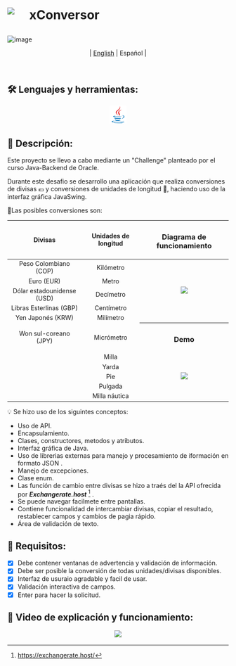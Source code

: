 
<h1><img align="left" width="50px" src="https://github.com/SantiagoAnzola1/xConversor/assets/134959710/aeb9c054-e046-44de-8afa-42dc68e1a10d">xConversor</h1>    

## 
##   

![image](https://github.com/SantiagoAnzola1/xConversor/assets/134959710/ea2df8c0-20f2-498a-b0f4-e5ca8f15cd38)
<p align="center">
  | <a href=READMEEN.md>English</a> | 
    <span>Español</span> |
</p>
<br>

## :hammer_and_wrench: Lenguajes y herramientas:
<p align="center" >  <a href="https://www.java.com" target="_blank" rel="noreferrer"> <img src="https://raw.githubusercontent.com/devicons/devicon/master/icons/java/java-original.svg" alt="java" width="40" height="40"/> </a> </p>

## :page_with_curl: Descripción:
<p>Este proyecto se llevo a cabo mediante un "Challenge" planteado por el curso Java-Backend de Oracle.</p>



Durante este desafio se desarrollo una aplicación que realiza conversiones de divisas :euro: y conversiones de unidades de longitud :straight_ruler:, haciendo uso de la interfaz gráfica JavaSwing.

:key:Las posibles conversiones son:

<table>
    <thead>
        <tr>
            <th>Divisas</th>
            <th>Unidades de longitud</th>
            <th><h3>Diagrama de funcionamiento</h3></th>
        </tr>
    </thead>
    <tbody>
        <tr>
            <td align="center"> Peso Colombiano (COP)</td>
            <td align="center">Kilómetro</td>
            <td rowspan=5 align="center"><img width="80%" src="https://github.com/SantiagoAnzola1/xConversor/assets/134959710/90ae881d-dea8-49a8-bfdb-2e7a771f983e"/></td>  
        </tr>
        <tr>
            <td align="center">Euro (EUR)</td>
            <td align="center">Metro</td>
        </tr>
        <tr>
            <td align="center"> Dólar estadounidense (USD)</td>
            <td align="center">Decímetro</td>
        </tr>
        <tr>
            <td align="center">Libras Esterlinas (GBP)</td>
          <td align="center">Centímetro</td>
        </tr>
      <tr>
            <td align="center"> Yen Japonés (KRW)</td>
          <td align="center">Milímetro</td>
        </tr>
      <tr>
          <td align="center">Won sul-coreano (JPY)</td>
          <td align="center">Micrómetro</td>
          <th><h3>Demo</h3></th>
      </tr>
      <tr>
          <td align="center"></td>
          <td align="center">Milla</td>
          <td rowspan=5 align="center"><img src="https://github.com/SantiagoAnzola1/xConversor/assets/134959710/38313077-4833-42eb-8a36-843d483678af"/></td>
        </tr>
        <tr>
          <td align="center"></td>
          <td align="center">Yarda</td>
        </tr>
         <tr>
           <td align="center"></td>
          <td align="center">Pie</td>
        </tr>
         <tr>
           <td align="center"></td>
          <td align="center">Pulgada</td>
        </tr>
         <tr>
           <td align="center"></td>
          <td align="center">Milla náutica</td>
        </tr>
    </tbody>
</table>


:bulb: Se hizo uso de los siguintes conceptos:
  - Uso de API.
  - Encapsulamiento. 
  - Clases, constructores, metodos y atributos. 
  - Interfaz gráfica de Java.
  - Uso de librerias externas para manejo y procesamiento de iformación  en formato JSON .
  - Manejo de excepciones.
  - Clase enum.
  - Las función de cambio entre divisas se hizo a traés del la API ofrecida por  **_Exchangerate.host_**  [^1] .
  - Se puede navegar facilmete entre pantallas.
  - Contiene funcionalidad de intercambiar divisas, copiar el resultado, restablecer campos y cambios de pagia rápido.
  - Área de validación de texto.

## :scroll: Requisitos:
- [x] Debe contener ventanas de advertencia y validación de información. 
- [x] Debe ser posible la conversión de todas unidades/divisas disponibles.
- [x] Interfaz de usuraio agradable y facil de usar.
- [x] Validación interactiva de campos.
- [x] Enter para hacer la solicitud. 

## :movie_camera: Video de explicación y funcionamiento:

<p align="center">
  <a  href="https://youtu.be/NSewNq8YGIY" target="_blank" rel="noopener">
  <img width="75%" src="https://github-production-user-asset-6210df.s3.amazonaws.com/134959710/254122237-172e5ce4-dd21-4afd-9104-1dac559941fd.png"/>
</a>

</p>


[^1]: https://exchangerate.host/
